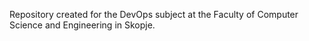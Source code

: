Repository created for the DevOps subject at the Faculty of Computer Science and Engineering in Skopje.